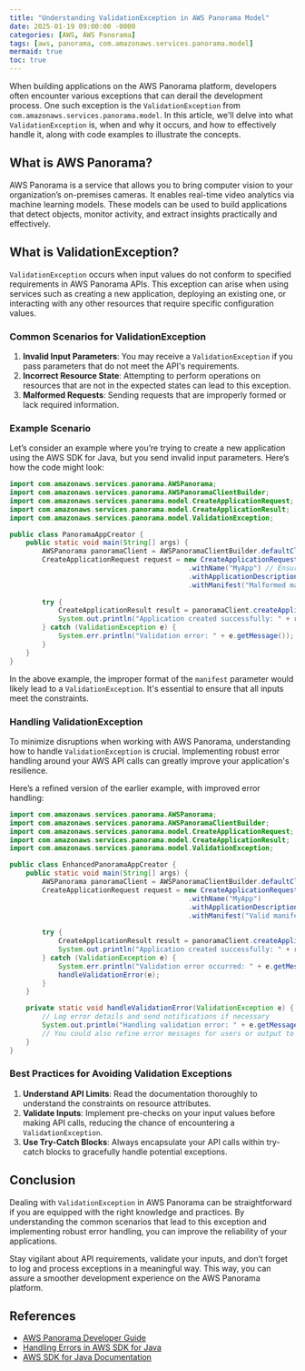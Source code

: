 ```yaml
---
title: "Understanding ValidationException in AWS Panorama Model"
date: 2025-01-19 09:00:00 -0000
categories: [AWS, AWS Panorama]
tags: [aws, panorama, com.amazonaws.services.panorama.model]
mermaid: true
toc: true
---
```



When building applications on the AWS Panorama platform, developers often encounter various exceptions that can derail the development process. One such exception is the `ValidationException` from `com.amazonaws.services.panorama.model`. In this article, we'll delve into what `ValidationException` is, when and why it occurs, and how to effectively handle it, along with code examples to illustrate the concepts.

## What is AWS Panorama?

AWS Panorama is a service that allows you to bring computer vision to your organization’s on-premises cameras. It enables real-time video analytics via machine learning models. These models can be used to build applications that detect objects, monitor activity, and extract insights practically and effectively.

## What is ValidationException?

`ValidationException` occurs when input values do not conform to specified requirements in AWS Panorama APIs. This exception can arise when using services such as creating a new application, deploying an existing one, or interacting with any other resources that require specific configuration values.

### Common Scenarios for ValidationException

1. **Invalid Input Parameters**: You may receive a `ValidationException` if you pass parameters that do not meet the API's requirements.
2. **Incorrect Resource State**: Attempting to perform operations on resources that are not in the expected states can lead to this exception.
3. **Malformed Requests**: Sending requests that are improperly formed or lack required information.

### Example Scenario

Let’s consider an example where you’re trying to create a new application using the AWS SDK for Java, but you send invalid input parameters. Here’s how the code might look:

```java
import com.amazonaws.services.panorama.AWSPanorama;
import com.amazonaws.services.panorama.AWSPanoramaClientBuilder;
import com.amazonaws.services.panorama.model.CreateApplicationRequest;
import com.amazonaws.services.panorama.model.CreateApplicationResult;
import com.amazonaws.services.panorama.model.ValidationException;

public class PanoramaAppCreator {
    public static void main(String[] args) {
        AWSPanorama panoramaClient = AWSPanoramaClientBuilder.defaultClient();
        CreateApplicationRequest request = new CreateApplicationRequest()
                                            .withName("MyApp") // Ensure name meets restrictions
                                            .withApplicationDescription("My application description")
                                            .withManifest("Malformed manifest"); // Example of a problematic input
        
        try {
            CreateApplicationResult result = panoramaClient.createApplication(request);
            System.out.println("Application created successfully: " + result.getApplicationArn());
        } catch (ValidationException e) {
            System.err.println("Validation error: " + e.getMessage());
        }
    }
}
```

In the above example, the improper format of the `manifest` parameter would likely lead to a `ValidationException`. It's essential to ensure that all inputs meet the constraints.

### Handling ValidationException

To minimize disruptions when working with AWS Panorama, understanding how to handle `ValidationException` is crucial. Implementing robust error handling around your AWS API calls can greatly improve your application's resilience.

Here’s a refined version of the earlier example, with improved error handling:

```java
import com.amazonaws.services.panorama.AWSPanorama;
import com.amazonaws.services.panorama.AWSPanoramaClientBuilder;
import com.amazonaws.services.panorama.model.CreateApplicationRequest;
import com.amazonaws.services.panorama.model.CreateApplicationResult;
import com.amazonaws.services.panorama.model.ValidationException;

public class EnhancedPanoramaAppCreator {
    public static void main(String[] args) {
        AWSPanorama panoramaClient = AWSPanoramaClientBuilder.defaultClient();
        CreateApplicationRequest request = new CreateApplicationRequest()
                                            .withName("MyApp")
                                            .withApplicationDescription("My application description")
                                            .withManifest("Valid manifest"); // Ensure valid inputs
        
        try {
            CreateApplicationResult result = panoramaClient.createApplication(request);
            System.out.println("Application created successfully: " + result.getApplicationArn());
        } catch (ValidationException e) {
            System.err.println("Validation error occurred: " + e.getMessage());
            handleValidationError(e);
        }
    }

    private static void handleValidationError(ValidationException e) {
        // Log error details and send notifications if necessary
        System.out.println("Handling validation error: " + e.getMessage());
        // You could also refine error messages for users or output to a visualization system
    }
}
```

### Best Practices for Avoiding Validation Exceptions

1. **Understand API Limits**: Read the documentation thoroughly to understand the constraints on resource attributes. 
2. **Validate Inputs**: Implement pre-checks on your input values before making API calls, reducing the chance of encountering a `ValidationException`.
3. **Use Try-Catch Blocks**: Always encapsulate your API calls within try-catch blocks to gracefully handle potential exceptions.

## Conclusion

Dealing with `ValidationException` in AWS Panorama can be straightforward if you are equipped with the right knowledge and practices. By understanding the common scenarios that lead to this exception and implementing robust error handling, you can improve the reliability of your applications.

Stay vigilant about API requirements, validate your inputs, and don’t forget to log and process exceptions in a meaningful way. This way, you can assure a smoother development experience on the AWS Panorama platform.

## References
- [AWS Panorama Developer Guide](https://docs.aws.amazon.com/panorama/latest/dev/introduction.html)
- [Handling Errors in AWS SDK for Java](https://docs.aws.amazon.com/sdk-for-java/latest/developer-guide/error-handling.html)
- [AWS SDK for Java Documentation](https://docs.aws.amazon.com/sdk-for-java/latest/documentation/home.html)